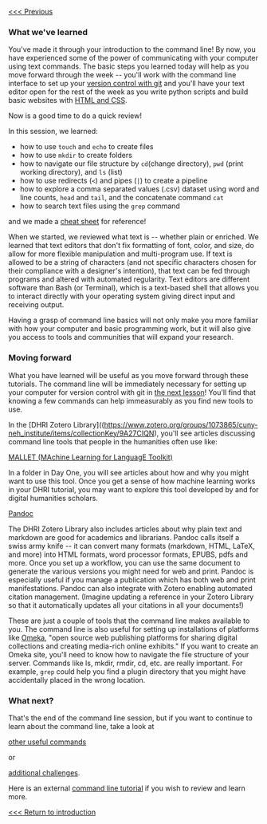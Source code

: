 [<<< Previous](grep.md)

### What we've learned

You've made it through your introduction to the command line! By now, you have experienced some of the power of communicating with your computer using text commands. The basic steps you learned today will help as you move forward through the week -- you'll work with the command line interface to set up your [version control with git](https://github.com/DHRI-Curriculum/git) and you'll have your text editor open for the rest of the week as you write python scripts and build basic websites with [HTML and CSS](https://github.com/DHRI-Curriculum/html-css).

Now is a good time to do a quick review!

In this session, we learned:
- how to use `touch` and `echo` to create files 
- how to use `mkdir` to create folders
- how to navigate our file structure by `cd`(change directory), `pwd` (print working directory), and `ls` (list)
- how to use redirects (`<`) and pipes (`|`) to create a pipeline
- how to explore a comma separated values (.csv) dataset using word and line counts, `head` and `tail`, and the concatenate command `cat`
- how to search text files using the `grep` command

and we made a [cheat sheet](commands.md) for reference!

When we started, we reviewed what text is -- whether plain or enriched. We learned that text editors that don't fix formatting of font, color, and size, do allow for more flexible manipulation and multi-program use. If text is allowed to be a string of characters (and not specific characters chosen for their compliance with a designer's intention), that text can be fed through programs and altered with automated regularity. Text editors are different software than Bash (or Terminal), which is a text-based shell that allows you to interact directly with your operating system giving direct input and receiving output. 

Having a grasp of command line basics will not only make you more familiar with how your computer and basic programming work, but it will also give you access to tools and communities that will expand your research.

### Moving forward

What you have learned will be useful as you move forward through these tutorials. The command line will be immediately necessary for setting up your computer for version control with git in [the next lesson](https://github.com/DHRI-Curriculum/git)! You'll find that knowing a few commands can help immeasurably as you find new tools to use.

In the [DHRI Zotero Library]((https://www.zotero.org/groups/1073865/cuny-neh_institute/items/collectionKey/9A27CIQN), you'll see articles discussing command line tools that people in the humanities often use like:

[MALLET (MAchine Learning for LanguagE Toolkit)](http://mallet.cs.umass.edu/index.php)

In a folder in Day One, you will see articles about how and why you might want to use this tool. Once you get a sense of how machine learning works in your DHRI tutorial, you may want to explore this tool developed by and for digital humanities scholars.

[Pandoc](https://pandoc.org/)

The DHRI Zotero Library also includes articles about why plain text and markdown are good for academics and librarians. Pandoc calls itself a swiss army knife -- it can convert many formats (markdown, HTML, LaTeX, and more) into HTML formats, word processor formats, EPUBS, pdfs and more. Once you set up a workflow, you can use the same document to generate the various versions you might need for web and print. Pandoc is especially useful if you manage a publication which has both web and print manifestations. Pandoc can also integrate with Zotero enabling automated citation management. (Imagine updating a reference in your Zotero Library so that it automatically updates all your citations in all your documents!)

These are just a couple of tools that the command line makes available to you. The command line is also useful for setting up installations of platforms like [Omeka](https://omeka.org/), "open source web publishing platforms for sharing digital collections and creating media-rich online exhibits."  If you want to create an Omeka site, you'll need to know how to navigate the file structure of your server. Commands like ls, mkdir, rmdir, cd, etc. are really important. For example, `grep` could help you find a plugin directory that you might have accidentally placed in the wrong location.

### What next?

That's the end of the command line session, but if you want to continue to learn about the command line, take a look at 

[other useful commands](other-commands.md) 

or 

[additional challenges](challenges.md).

Here is an external [command line tutorial]( https://ryanstutorials.net/linuxtutorial/) if you wish to review and learn more.

[<<< Return to introduction](README.md)


